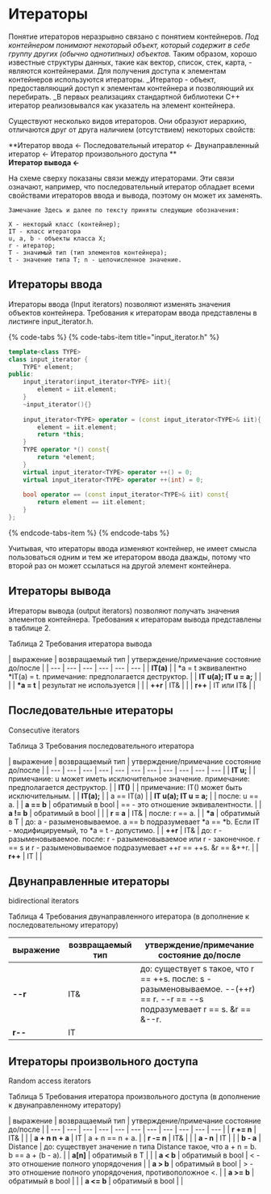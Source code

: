 # Итераторы

Понятие итераторов неразрывно связано с понятием контейнеров. _Под контейнером понимают некоторый объект, который содержит в себе группу других \(обычно однотипных\) объектов._ Таким образом, хорошо известные структуры данных, такие как вектор, список, стек, карта, - являются контейнерами. Для получения доступа к элементам контейнеров используются итераторы. _Итератор - объект, предоставляющий доступ к элементам контейнера и позволяющий их перебирать. _В первых реализациях стандартной библиотеки С++ итератор реализовывался как указатель на элемент контейнера.

Существуют несколько видов итераторов. Они образуют иерархию, отличаются друг от друга наличием \(отсутствием\) некоторых свойств:

**Итератор ввода   ← Последовательный итератор ← Двунаправленный итератор ← Итератор произвольного доступа **  
**Итератор вывода ←**

На схеме сверху показаны связи между итераторами. Эти связи означают, например, что последовательный итератор обладает всеми свойствами итераторов ввода и вывода, поэтому он может их заменять.

```text
Замечание Здесь и далее по тексту приняты следующие обозначения: 
```

```text
Х - некторый класс (контейнер);
IT - класс итератора
u, a, b - объекты класса X;
r - итератор;
T - значимый тип (тип элементов контейнера);
t - значение типа T; n - целочисленное значение.
```

## Итераторы ввода

Итераторы ввода \(Input iterators\) позволяют изменять значения объектов контейнера. Требования к итераторам ввода представлены в листинге input\_iterator.h.

{% code-tabs %}
{% code-tabs-item title="input\_iterator.h" %}
```cpp
template<class TYPE>
class input_iterator {
    TYPE* element;
public:
    input_iterator(input_iterator<TYPE> iit){
        element = iit.element;
    }
    ~input_iterator(){}
    
    input_iterator<TYPE> operator = (const input_iterator<TYPE>& iit){
        element = iit.element;
        return *this;
    }
    TYPE operator *() const{
        return *element;
    }
    virtual input_iterator<TYPE> operator ++() = 0;
    virtual input_iterator<TYPE> operator ++(int) = 0;
    
    bool operator == (const input_iterator<TYPE>& iit) const{
        return element == iit.element;
    }
};
```
{% endcode-tabs-item %}
{% endcode-tabs %}

Учитывая, что итераторы ввода изменяют контейнер, не имеет смысла пользоваться одним и тем же итератором ввода дважды, потому что второй раз он может ссылаться на другой элемент контейнера.

## Итераторы вывода

Итераторы вывода \(output iterators\) позволяют получать значения элементов контейнера. Требования к итераторам вывода представлены в таблице 2.

Таблица 2 Требования итератора вывода

| выражение | возвращаемый тип | утверждение/примечание состояние до/после |
| --- | --- | --- | --- | --- | --- |
| **IT\(a\)** |   | \*a = t эквивалентно \*IT\(a\) = t.  примечание: предполагается деструктор. |
| **IT u\(a\); IT u = a;** |   |   |
| **\*a = t** | результат не используется |   |
| **++r** | IT& |   |
| **r++** | IT или IT& |   |

## Последовательные итераторы

Consecutive iterators

Таблица 3 Требования последовательного итератора

| выражение | возвращаемый тип | утверждение/примечание состояние до/после |
| --- | --- | --- | --- | --- | --- | --- | --- | --- | --- | --- |
| **IT u;** |   | примечание: u может иметь исключительное значение. примечание: предполагается деструктор. |
| **IT\(\)** |   | примечание: IT\(\) может быть исключительным. |
| **IT\(a\);** |   | a == IT\(a\) |
| **IT u\(a\); IT u = a;** |   | после: u == a. |
| **a == b** | обратимый в bool | == - это отношение эквивалентности. |
| **a != b** | обратимый в bool |  |
| **r = a** | IT& | после: r == a. |
| **\*a** | обратимый в T | до: a - разыменовываемое. a == b подразумевает \*a == \*b. Если IT - модифицируемый, то \*a = t - допустимо. |
| **++r** | IT& | до: r - разыменовываемое. после: r - разыменовываемое или r - законечное.  r == s и r - разыменовываемое подразумевает ++r == ++s.  &r == &++r. |
| **r++** | IT |   |

## Двунаправленные итераторы

bidirectional iterators

Таблица 4 Требования двунаправленного итератора \(в дополнение к последовательному итератору\)

| выражение | возвращаемый тип | утверждение/примечание состояние до/после |
| --- | --- | --- |
| **--r** | IT& | до: существует s такое, что r == ++s.  после: s - разыменовываемое. --\(++r\) == r.  --r == --s подразумевает r == s. &r == &--r. |
| **r--** | IT |   |

## Итераторы произвольного доступа

Random access iterators

Таблица 5 Требования итератора произвольного доступа \(в дополнение к двунаправленному итератору\)

| выражение | возвращаемый тип | утверждение/примечание состояние до/после |
| --- | --- | --- | --- | --- | --- | --- | --- | --- | --- | --- |
| **r += n** | IT& |   |
| **a + n n + a** | IT | a + n == n + a. |
| **r -= n** | IT& |   |
| **a - n** | IT |   |
| **b - a** | Distance | до: существует значение n типа Distance такое, что a + n = b. b == a + \(b - a\). |
| **a\[n\]** | обратимый в T |  |
| **a &lt; b** | обратимый в bool | &lt; - это отношение полного упорядочения |
| **a &gt; b** | обратимый в bool | &gt; - это отношение полного упорядочения, противоположное &lt;. |
| **a &gt;= b** | обратимый в bool |   |
| **a &lt;= b** | обратимый в bool |   |

